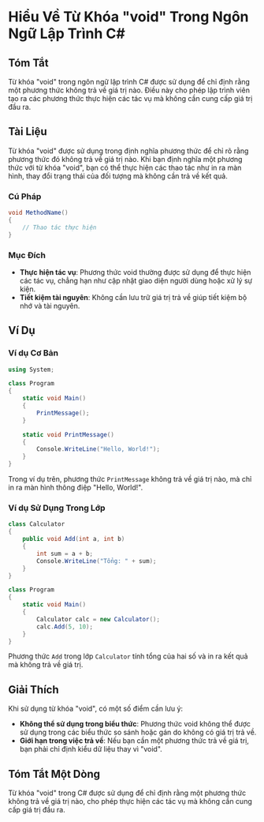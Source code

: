 <!--
Meta Description: # Hiểu Về Từ Khóa "void" Trong Ngôn Ngữ Lập Trình C# ## Tóm Tắt Từ khóa "void" trong ngôn ngữ lập trình C# được sử dụng để chỉ định rằng một phương th...
Meta Keywords: void, thức, không, phương, trong
-->

# Hiểu Về Từ Khóa "void" Trong Ngôn Ngữ Lập Trình C#

## Tóm Tắt
Từ khóa "void" trong ngôn ngữ lập trình C# được sử dụng để chỉ định rằng một phương thức không trả về giá trị nào. Điều này cho phép lập trình viên tạo ra các phương thức thực hiện các tác vụ mà không cần cung cấp giá trị đầu ra.

## Tài Liệu
Từ khóa "void" được sử dụng trong định nghĩa phương thức để chỉ rõ rằng phương thức đó không trả về giá trị nào. Khi bạn định nghĩa một phương thức với từ khóa "void", bạn có thể thực hiện các thao tác như in ra màn hình, thay đổi trạng thái của đối tượng mà không cần trả về kết quả.

### Cú Pháp
```csharp
void MethodName()
{
    // Thao tác thực hiện
}
```

### Mục Đích
- **Thực hiện tác vụ**: Phương thức void thường được sử dụng để thực hiện các tác vụ, chẳng hạn như cập nhật giao diện người dùng hoặc xử lý sự kiện.
- **Tiết kiệm tài nguyên**: Không cần lưu trữ giá trị trả về giúp tiết kiệm bộ nhớ và tài nguyên.

## Ví Dụ
### Ví dụ Cơ Bản
```csharp
using System;

class Program
{
    static void Main()
    {
        PrintMessage();
    }

    static void PrintMessage()
    {
        Console.WriteLine("Hello, World!");
    }
}
```
Trong ví dụ trên, phương thức `PrintMessage` không trả về giá trị nào, mà chỉ in ra màn hình thông điệp "Hello, World!".

### Ví dụ Sử Dụng Trong Lớp
```csharp
class Calculator
{
    public void Add(int a, int b)
    {
        int sum = a + b;
        Console.WriteLine("Tổng: " + sum);
    }
}

class Program
{
    static void Main()
    {
        Calculator calc = new Calculator();
        calc.Add(5, 10);
    }
}
```
Phương thức `Add` trong lớp `Calculator` tính tổng của hai số và in ra kết quả mà không trả về giá trị.

## Giải Thích
Khi sử dụng từ khóa "void", có một số điểm cần lưu ý:
- **Không thể sử dụng trong biểu thức**: Phương thức void không thể được sử dụng trong các biểu thức so sánh hoặc gán do không có giá trị trả về.
- **Giới hạn trong việc trả về**: Nếu bạn cần một phương thức trả về giá trị, bạn phải chỉ định kiểu dữ liệu thay vì "void".

## Tóm Tắt Một Dòng
Từ khóa "void" trong C# được sử dụng để chỉ định rằng một phương thức không trả về giá trị nào, cho phép thực hiện các tác vụ mà không cần cung cấp giá trị đầu ra.